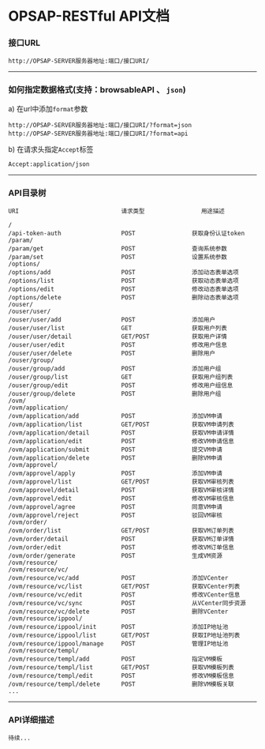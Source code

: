# OPSAP-RESTful API文档 #

### 接口URL ###

    http://OPSAP-SERVER服务器地址:端口/接口URI/

----------

### 如何指定数据格式(支持：browsableAPI 、 `json`) ###

a) 在url中添加`format`参数

	http://OPSAP-SERVER服务器地址:端口/接口URI/?format=json
	http://OPSAP-SERVER服务器地址:端口/接口URI/?format=api

b) 在请求头指定`Accept`标签

    Accept:application/json

----------

### API目录树 ###
	URI								请求类型				用途描述
	
	/
	/api-token-auth    				POST				获取身份认证token
	/param/
	/param/get						POST				查询系统参数
	/param/set						POST				设置系统参数
	/options/
	/options/add					POST				添加动态表单选项
	/options/list					POST				获取动态表单选项
	/options/edit					POST				修改动态表单选项
	/options/delete					POST				删除动态表单选项
	/ouser/
	/ouser/user/
	/ouser/user/add					POST				添加用户
	/ouser/user/list				GET					获取用户列表
	/ouser/user/detail				GET/POST			获取用户详情
	/ouser/user/edit				POST				修改用户信息
	/ouser/user/delete				POST				删除用户
	/ouser/group/
	/ouser/group/add				POST				添加用户组
	/ouser/group/list				GET					获取用户组列表
	/ouser/group/edit				POST				修改用户组信息
	/ouser/group/delete				POST				删除用户组
	/ovm/
	/ovm/application/
	/ovm/application/add			POST				添加VM申请
	/ovm/application/list			GET/POST			获取VM申请列表
	/ovm/application/detail			POST				获取VM申请详情
	/ovm/application/edit			POST				修改VM申请信息
	/ovm/application/submit			POST				提交VM申请
	/ovm/application/delete			POST				删除VM申请
	/ovm/approvel/
	/ovm/approvel/apply				POST				添加VM申请
	/ovm/approvel/list				GET/POST			获取VM审核列表
	/ovm/approvel/detail			POST				获取VM审核详情
	/ovm/approvel/edit				POST				修改VM审核信息
	/ovm/approvel/agree				POST				同意VM申请
	/ovm/approvel/reject			POST				驳回VM审核
	/ovm/order/
	/ovm/order/list					GET/POST			获取VM订单列表
	/ovm/order/detail				POST				获取VM订单详情
	/ovm/order/edit					POST				修改VM订单信息
	/ovm/order/generate				POST				生成VM资源
	/ovm/resource/
	/ovm/resource/vc/
	/ovm/resource/vc/add			POST				添加VCenter
	/ovm/resource/vc/list			GET/POST			获取VCenter列表
	/ovm/resource/vc/edit			POST				修改VCenter信息
	/ovm/resource/vc/sync			POST				从VCenter同步资源
	/ovm/resource/vc/delete			POST				删除VCenter
	/ovm/resource/ippool/
	/ovm/resource/ippool/init		POST				添加IP地址池
	/ovm/resource/ippool/list		GET/POST			获取IP地址池列表
	/ovm/resource/ippool/manage		POST				管理IP地址池
	/ovm/resource/templ/
	/ovm/resource/templ/add			POST				指定VM模板
	/ovm/resource/templ/list		GET/POST			获取VM模板列表
	/ovm/resource/templ/edit		POST				修改VM模板信息
	/ovm/resource/templ/delete		POST				删除VM模板关联
	...


----------

### API详细描述 ###

	待续...